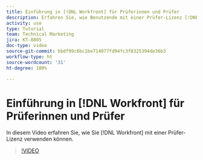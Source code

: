 ```yaml
---
title: Einführung in [!DNL Workfront] für Prüferinnen und Prüfer
description: Erfahren Sie, wie Benutzende mit einer Prüfer-Lizenz [!DNL  Workfront]nutzen können.
activity: use
type: Tutorial
team: Technical Marketing
jira: KT-8805
doc-type: video
source-git-commit: bbdf99c6bc1be714077fd94fc3f8325394de36b3
workflow-type: ht
source-wordcount: '31'
ht-degree: 100%

---
```


# Einführung in [!DNL Workfront] für Prüferinnen und Prüfer

In diesem Video erfahren Sie, wie Sie [!DNL  Workfront] mit einer Prüfer-Lizenz verwenden können.

>[!VIDEO](https://video.tv.adobe.com/v/3438695/?quality=12&learn=on&enablevpops=1&captions=ger)
